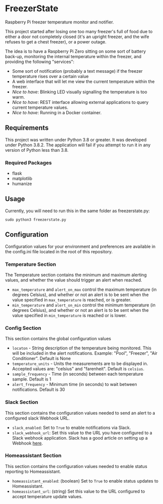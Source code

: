 # FreezerState
Raspberry Pi freezer temperature monitor and notifier.

This project started after losing one too many freezer's full of food due to either a door not completely closed (it's an upright freezer, and the wife refuses to get a chest freezer), or a power outage.

The idea is to have a Raspberry Pi Zero sitting on some sort of battery back-up, monitoring the internal temperature within the freezer, and providing the following "services":

* Some sort of notification (probably a text message) if the freezer temperature rises over a certain value
* A web interface that will let me view the current temperature within the freezer.
* _Nice to have_: Blinking LED visually signalling the temperature is too warm.
* _Nice to have_: REST interface allowing external applications to query current temperature values.
* _Nice to have_: Running in a Docker container.


## Requirements

This project was written under Python 3.8 or greater. It was developed under Python 3.8.2. The application will fail if you attempt to run it in any version of Python less than 3.8.

### Required Packages

* flask
* matplotlib
* humanize

## Usage

Currently, you will need to run this in the same folder as freezerstate.py:

```
sudo python3 freezerstate.py
```

## Configuration

Configuration values for your environment and preferences are available in the config.ini file located in the root of this repository.

### Temperature Section

The Temperature section contains the minimum and maximum alerting values, and whether the value should trigger an alert when reached.

- `max_temperature` and `alert_on_max` control the maximum temperature (in degrees Celsius), and whether or not an alert is to be sent when the value specified in `max_temperature` is reached, or is greater.
- `min_temperature` and `alert_on_min` control the minimum temperature (in degrees Celsius), and whether or not an alert is to be sent when the value specified in `min_temperature` is reached or is lower.

### Config Section

This section contains the global configuration values

- `locaton` - String description of the temperature being monitored. This will be included in the alert notifications. Example: "Pool", "Freezer", "Air Conditioner". Default is None
- `temperature_units` - Units the measurements are to be displayed in. Accepted values are: "celsius" and "farenheit". Default is `celsius`.
- `sample_frequency` - Time (in seconds) between each temperature sample. Default is 1
- `alert_frequency` - Minimum time (in seconds) to wait between notifications. Default is 30

### Slack Section

This section contains the configuration values needed to send an alert to a configured slack Webhook URL.

- `slack_enabled`: Set to `True` to enable notifications via Slack.
- `slack_webhook_url`: Set this value to the URL you have configured to a Slack webhook application. Slack has a good article on setting up a Webhook [here](https://api.slack.com/messaging/webhooks).

### Homeassistant Section

This section contains the configuration values needed to enable status reporting to Homeassistant.

- `homeassistant_enabled`: (boolean) Set to `True` to enable status updates to Homeassistant.
- `homeassistant_url`: (string) Set this value to the URL configured to accept temperature update values. 